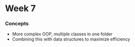 # Week 7

### Concepts

* More complex OOP, multiple classes in one folder
* Combining this with data structures to maximize efficiency